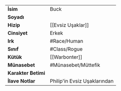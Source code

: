 |  |  |
|---|---|
| **İsim** | Buck|
| **Soyadı** | |
| **Hizip** | [[Evsiz Uşaklar]]|
| **Cinsiyet** | Erkek|
| **Irk** | #Race/Human|
| **Sınıf** | #Class/Rogue|
| **Kütük** | [[Warbonter]]|
| **Münasebet** | #Münasebet/Müttefik|
| **Karakter Betimi** | |
| **İlave Notlar** | Philip'in Evsiz Uşaklarından|
